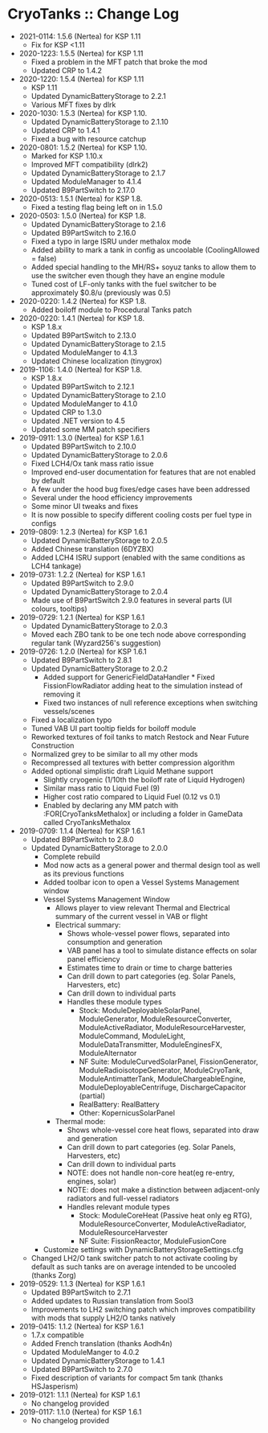 # CryoTanks :: Change Log

* 2021-0114: 1.5.6 (Nertea) for KSP 1.11
	+ Fix for KSP <1.11
* 2020-1223: 1.5.5 (Nertea) for KSP 1.11
	+ Fixed a problem in the MFT patch that broke the mod
	+ Updated CRP to 1.4.2
* 2020-1220: 1.5.4 (Nertea) for KSP 1.11
	+ KSP 1.11
	+ Updated DynamicBatteryStorage to 2.2.1
	+ Various MFT fixes by dlrk
* 2020-1030: 1.5.3 (Nertea) for KSP 1.10.
	+ Updated DynamicBatteryStorage to 2.1.10
	+ Updated CRP to 1.4.1
	+ Fixed a bug with resource catchup
* 2020-0801: 1.5.2 (Nertea) for KSP 1.10.
	+ Marked for KSP 1.10.x
	+ Improved MFT compatibility (dlrk2)
	+ Updated DynamicBatteryStorage to 2.1.7
	+ Updated ModuleManager to 4.1.4
	+ Updated B9PartSwitch to 2.17.0
* 2020-0513: 1.5.1 (Nertea) for KSP 1.8.
	+ Fixed a testing flag being left on in 1.5.0
* 2020-0503: 1.5.0 (Nertea) for KSP 1.8.
	+ Updated DynamicBatteryStorage to 2.1.6
	+ Updated B9PartSwitch to 2.16.0
	+ Fixed a typo in large ISRU under methalox mode
	+ Added ability to mark a tank in config as uncoolable (CoolingAllowed = false)
	+ Added special handling to the MH/RS+ soyuz tanks to allow them to use the switcher even though they have an engine module
	+ Tuned cost of LF-only tanks with the fuel switcher to be approximately $0.8/u (previously was 0.5)
* 2020-0220: 1.4.2 (Nertea) for KSP 1.8.
	+ Added boiloff module to Procedural Tanks patch
* 2020-0220: 1.4.1 (Nertea) for KSP 1.8.
	+ KSP 1.8.x
	+ Updated B9PartSwitch to 2.13.0
	+ Updated DynamicBatteryStorage to 2.1.5
	+ Updated ModuleManger to 4.1.3
	+ Updated Chinese localization (tinygrox)
* 2019-1106: 1.4.0 (Nertea) for KSP 1.8.
	+ KSP 1.8.x
	+ Updated B9PartSwitch to 2.12.1
	+ Updated DynamicBatteryStorage to 2.1.0
	+ Updated ModuleManger to 4.1.0
	+ Updated CRP to 1.3.0
	+ Updated .NET version to 4.5
	+ Updated some MM patch specifiers
* 2019-0911: 1.3.0 (Nertea) for KSP 1.6.1
	+ Updated B9PartSwitch to 2.10.0
	+ Updated DynamicBatteryStorage to 2.0.6
	+ Fixed LCH4/Ox tank mass ratio issue
	+ Improved end-user documentation for features that are not enabled by default
	+ A few under the hood bug fixes/edge cases have been addressed
	+ Several under the hood efficiency improvements
	+ Some minor UI tweaks and fixes
	+ It is now possible to specify different cooling costs per fuel type in configs
* 2019-0809: 1.2.3 (Nertea) for KSP 1.6.1
	+ Updated DynamicBatteryStorage to 2.0.5
	+ Added Chinese translation (6DYZBX)
	+ Added LCH4 ISRU support (enabled with the same conditions as LCH4 tankage)
* 2019-0731: 1.2.2 (Nertea) for KSP 1.6.1
	+ Updated B9PartSwitch to 2.9.0
	+ Updated DynamicBatteryStorage to 2.0.4
	+ Made use of B9PartSwitch 2.9.0 features in several parts (UI colours, tooltips)
* 2019-0729: 1.2.1 (Nertea) for KSP 1.6.1
	+ Updated DynamicBatteryStorage to 2.0.3
	+ Moved each ZBO tank to be one tech node above corresponding regular tank (Wyzard256's suggestion)
* 2019-0726: 1.2.0 (Nertea) for KSP 1.6.1
	+ Updated B9PartSwitch to 2.8.1
	+ Updated DynamicBatteryStorage to 2.0.2
		- Added support for GenericFieldDataHandler     * Fixed FissionFlowRadiator adding heat to the simulation instead of removing it
		- Fixed two instances of null reference exceptions when switching vessels/scenes
	+ Fixed a localization typo
	+ Tuned VAB UI part tooltip fields for boiloff module
	+ Reworked textures of foil tanks to match Restock and Near Future Construction
	+ Normalized grey to be similar to all my other mods
	+ Recompressed all textures with better compression algorithm
	+ Added optional simplistic draft Liquid Methane support
		- Slightly cryogenic (1/10th the boiloff rate of Liquid Hydrogen)
		- Similar mass ratio to Liquid Fuel (9)
		- Higher cost ratio compared to Liquid Fuel (0.12 vs 0.1)
		- Enabled by declaring any MM patch with :FOR[CryoTanksMethalox] or including a folder in GameData called CryoTanksMethalox
* 2019-0709: 1.1.4 (Nertea) for KSP 1.6.1
	+ Updated B9PartSwitch to 2.8.0
	+ Updated DynamicBatteryStorage to 2.0.0
		- Complete rebuild
		- Mod now acts as a general power and thermal design tool as well as its previous functions
		- Added toolbar icon to open a Vessel Systems Management window
		- Vessel Systems Management Window
			- Allows player to view relevant Thermal and Electrical summary of the current vessel in VAB or flight
			- Electrical summary:
				- Shows whole-vessel power flows, separated into consumption and generation
				- VAB panel has a tool to simulate distance effects on solar panel efficiency
				- Estimates time to drain or time to charge batteries
				- Can drill down to part categories (eg. Solar Panels, Harvesters, etc)
				- Can drill down to individual parts
				- Handles these module types
					- Stock: ModuleDeployableSolarPanel, ModuleGenerator, ModuleResourceConverter, ModuleActiveRadiator, ModuleResourceHarvester, ModuleCommand, ModuleLight, ModuleDataTransmitter, ModuleEnginesFX, ModuleAlternator
					- NF Suite: ModuleCurvedSolarPanel, FissionGenerator, ModuleRadioisotopeGenerator, ModuleCryoTank, ModuleAntimatterTank, ModuleChargeableEngine, ModuleDeployableCentrifuge, DischargeCapacitor (partial)
					- RealBattery: RealBattery
					- Other: KopernicusSolarPanel
			- Thermal mode:
				- Shows whole-vessel core heat flows, separated into draw and generation
				- Can drill down to part categories (eg. Solar Panels, Harvesters, etc)
				- Can drill down to individual parts
				- NOTE: does not handle non-core heat(eg re-entry, engines, solar)
				- NOTE: does not make a distinction between adjacent-only radiators and full-vessel radiators
				- Handles relevant module types
					- Stock: ModuleCoreHeat (Passive heat only eg RTG), ModuleResourceConverter, ModuleActiveRadiator, ModuleResourceHarvester
					- NF Suite: FissionReactor, ModuleFusionCore
		- Customize settings with DynamicBatteryStorageSettings.cfg
	+ Changed LH2/O tank switcher patch to not activate cooling by default as such tanks are on average intended to be uncooled (thanks Zorg)
* 2019-0529: 1.1.3 (Nertea) for KSP 1.6.1
	+ Updated B9PartSwitch to 2.7.1
	+ Added updates to Russian translation from Sool3
	+ Improvements to LH2 switching patch which improves compatibility with mods that supply LH2/O tanks natively
* 2019-0415: 1.1.2 (Nertea) for KSP 1.6.1
	+ 1.7.x compatible
	+ Added French translation (thanks Aodh4n)
	+ Updated ModuleManger to 4.0.2
	+ Updated DynamicBatteryStorage to 1.4.1
	+ Updated B9PartSwitch to 2.7.0
	+ Fixed description of variants for compact 5m tank (thanks HSJasperism)
* 2019-0121: 1.1.1 (Nertea) for KSP 1.6.1
	+ No changelog provided
* 2019-0117: 1.1.0 (Nertea) for KSP 1.6.1
	+ No changelog provided
